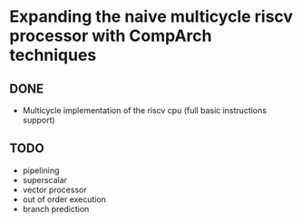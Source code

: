 # Expanding the naive multicycle riscv processor with CompArch techniques

## DONE
- Multicycle implementation of the riscv cpu (full basic instructions support)

## TODO
- pipelining
- superscalar
- vector processor
- out of order execution
- branch prediction
